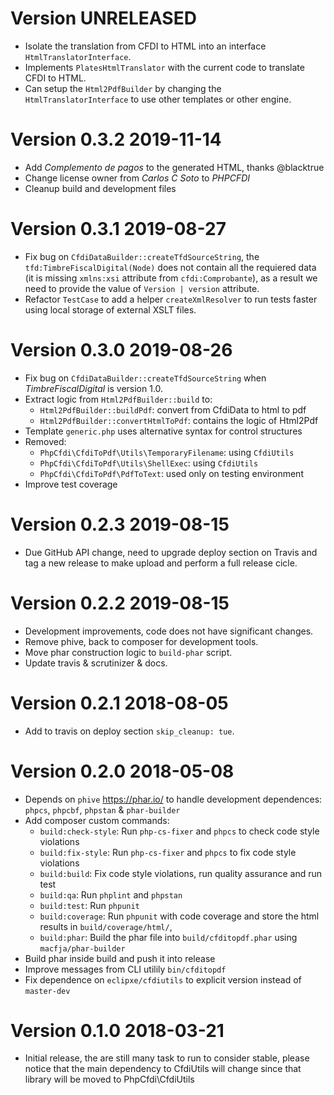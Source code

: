 # Version UNRELEASED

- Isolate the translation from CFDI to HTML into an interface `HtmlTranslatorInterface`.
- Implements `PlatesHtmlTranslator` with the current code to translate CFDI to HTML.
- Can setup the `Html2PdfBuilder` by changing the `HtmlTranslatorInterface` to use other  templates or other engine.

# Version 0.3.2 2019-11-14

- Add *Complemento de pagos* to the generated HTML, thanks @blacktrue
- Change license owner from *Carlos C Soto* to *PHPCFDI*
- Cleanup build and development files

# Version 0.3.1 2019-08-27

- Fix bug on `CfdiDataBuilder::createTfdSourceString`, the `tfd:TimbreFiscalDigital(Node)` does not contain
  all the requiered data (it is missing `xmlns:xsi` attribute from `cfdi:Comprobante`), as a result we need
  to provide the value of `Version | version` attribute.
- Refactor `TestCase` to add a helper `createXmlResolver` to run tests faster using local storage of external
  XSLT files.

# Version 0.3.0 2019-08-26

- Fix bug on `CfdiDataBuilder::createTfdSourceString` when *TimbreFiscalDigital* is version 1.0.
- Extract logic from `Html2PdfBuilder::build` to:
    - `Html2PdfBuilder::buildPdf`: convert from CfdiData to html to pdf
    - `Html2PdfBuilder::convertHtmlToPdf`: contains the logic of Html2Pdf
- Template `generic.php` uses alternative syntax for control structures
- Removed:
    - `PhpCfdi\CfdiToPdf\Utils\TemporaryFilename`: using `CfdiUtils`
    - `PhpCfdi\CfdiToPdf\Utils\ShellExec`: using `CfdiUtils`
    - `PhpCfdi\CfdiToPdf\PdfToText`: used only on testing environment
- Improve test coverage

# Version 0.2.3 2019-08-15

- Due GitHub API change, need to upgrade deploy section on Travis and tag a new release
  to make upload and perform a full release cicle.

# Version 0.2.2 2019-08-15

- Development improvements, code does not have significant changes.
- Remove phive, back to composer for development tools.
- Move phar construction logic to `build-phar` script.
- Update travis & scrutinizer & docs.

# Version 0.2.1 2018-08-05

- Add to travis on deploy section `skip_cleanup: tue`.

# Version 0.2.0 2018-05-08

- Depends on `phive` https://phar.io/ to handle development dependences:
  `phpcs`, `phpcbf`, `phpstan` & `phar-builder`
- Add composer custom commands:
    - `build:check-style`: Run `php-cs-fixer` and `phpcs` to check code style violations
    - `build:fix-style`: Run `php-cs-fixer` and `phpcs` to fix code style violations
    - `build:build`: Fix code style violations, run quality assurance and run test
    - `build:qa`: Run `phplint` and `phpstan`
    - `build:test`: Run `phpunit`
    - `build:coverage`: Run `phpunit` with code coverage and store the html results in `build/coverage/html/`,
    - `build:phar`: Build the phar file into `build/cfditopdf.phar` using `macfja/phar-builder`
- Build phar inside build and push it into release
- Improve messages from CLI utilily `bin/cfditopdf`
- Fix dependence on `eclipxe/cfdiutils` to explicit version instead of `master-dev`

# Version 0.1.0 2018-03-21

- Initial release, the are still many task to run to consider stable, please notice that the main dependency
  to CfdiUtils will change since that library will be moved to PhpCfdi\CfdiUtils
